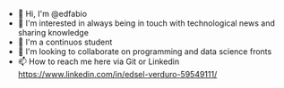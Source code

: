 - 👋 Hi, I'm @edfabio
- 👀 I'm interested in always being in touch with technological news and sharing knowledge
- 🌱 I'm a continuos student 
- 💞️ I'm looking to collaborate on programming and data science fronts
- 📫 How to reach me here via Git or Linkedin https://www.linkedin.com/in/edsel-verduro-59549111/

<!---
edfabio/edfabio is a ✨ special ✨ repository because its `README.md` (this file) appears on your GitHub profile.
You can click the Preview link to take a look at your changes.
--->
